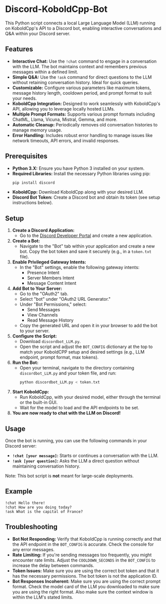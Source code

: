 
# Discord-KoboldCpp-Bot

This Python script connects a local Large Language Model (LLM) running on KoboldCpp's API to a Discord bot, enabling interactive conversations and Q&A within your Discord server.

## Features

* **Interactive Chat:** Use the `!chat` command to engage in a conversation with the LLM. The bot maintains context and remembers previous messages within a defined limit.
* **Simple Q&A:** Use the `!ask` command for direct questions to the LLM without retaining conversation history.  Ideal for quick queries.
* **Customizable:** Configure various parameters like maximum tokens, message history length, cooldown period, and prompt format to suit your needs.
* **KoboldCpp Integration:** Designed to work seamlessly with KoboldCpp's API, allowing you to leverage locally hosted LLMs.
* **Multiple Prompt Formats:** Supports various prompt formats including ChatML, Llama, Vicuna, Mistral, Gemma, and more. 
* **Automatic Cleanup:**  Periodically removes old conversation histories to manage memory usage.
* **Error Handling:**  Includes robust error handling to manage issues like network timeouts, API errors, and invalid responses.

## Prerequisites

* **Python 3.X:** Ensure you have Python 3 installed on your system.
* **Required Libraries:** Install the necessary Python libraries using pip:
  ```bash
  pip install discord
  ```
* **KoboldCpp:** Download KoboldCpp along with your desired LLM.
* **Discord Bot Token:** Create a Discord bot and obtain its token (see setup instructions below).

## Setup

1. **Create a Discord Application:**
   - Go to the [Discord Developer Portal](https://discord.com/developers/applications) and create a new application.
2. **Create a Bot:**
   - Navigate to the "Bot" tab within your application and create a new bot. Copy the bot token and save it securely (e.g., in a `token.txt` file).
3. **Enable Privileged Gateway Intents:**
   - In the "Bot" settings, enable the following gateway intents:
     - Presence Intent
     - Server Members Intent
     - Message Content Intent
4. **Add Bot to Your Server:**
   - Go to the "OAuth2" tab.
   - Select "bot" under "OAuth2 URL Generator."
   - Under "Bot Permissions," select:
     - Send Messages
     - View Channels
     - Read Message History
   - Copy the generated URL and open it in your browser to add the bot to your server.
5. **Configure the Script:**
   - Download `discordbot_LLM.py`.
   - Open the script and adjust the `BOT_CONFIG` dictionary at the top to match your KoboldCPP setup and desired settings (e.g., LLM endpoint, prompt format, max tokens).
6. **Run the Bot:**
   - Open your terminal, navigate to the directory containing `discordbot_LLM.py` and your token file, and run:
     ```bash
     python discordbot_LLM.py < token.txt 
     ```
7. **Start KoboldCpp:**
   - Run KoboldCpp, with your desired model, either through the terminal or the built-in GUI.
   - Wait for the model to load and the API endpoints to be set.
6. **You are now ready to chat with the LLM on Discord!**

## Usage

Once the bot is running, you can use the following commands in your Discord server:

* **`!chat [your message]`:**  Starts or continues a conversation with the LLM.
* **`!ask [your question]`:** Asks the LLM a direct question without maintaining conversation history.

Note: This bot script is **not** meant for large-scale deployments.

## Example

```
!chat Hello there!
!chat How are you doing today?
!ask What is the capital of France?
```


## Troubleshooting

* **Bot Not Responding:** Verify that KoboldCpp is running correctly and that the API endpoint in the `BOT_CONFIG` is accurate.  Check the console for any error messages.
* **Rate Limiting:** If you're sending messages too frequently, you might encounter rate limits. Adjust the `COOLDOWN_SECONDS` in the `BOT_CONFIG` to increase the delay between commands.
* **Token Issues:** Make sure you are using the correct bot token and that it has the necessary permissions. The bot token is not the application ID.
* **Bot Responses Incoherent:** Make sure you are using the correct prompt format. Check the model card of the LLM you downloaded to make sure you are using the right format. Also make sure the context window is within the LLM's stated limits.

